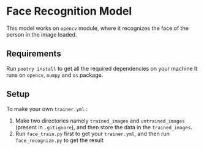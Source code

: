 # Face Recognition Model

This model works on `opencv` module, where it recognizes the face of the person in the image loaded.

## Requirements

Run `poetry install` to get all the required dependencies on your machine
It runs on `opencv`, `numpy` and `os` package.

## Setup

To make your own `trainer.yml` : 

1) Make two directories namely `trained_images` and `untrained_images` (present in `.gitignore`), and then store the data in the `trained_images`.
2) Run `face_train.py` first to get your `trainer.yml`, and then run `face_recognize.py` to get the result
